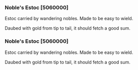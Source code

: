 ### Noble's Estoc [5060000]

Estoc carried by wandering nobles. Made to be easy to wield.

Daubed with gold from tip to tail, it should fetch a good sum.### Noble's Estoc [5060000]

Estoc carried by wandering nobles. Made to be easy to wield.

Daubed with gold from tip to tail, it should fetch a good sum.